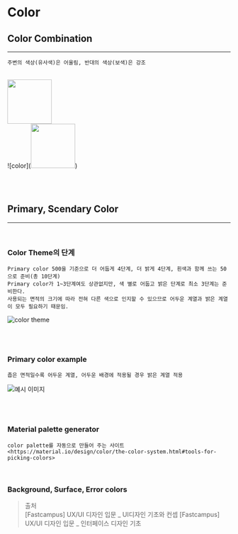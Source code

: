 # Color

## Color Combination
---
```
주변의 색상(유사색)은 어울림, 반대의 색상(보색)은 강조
```
<br>
<img src="https://github.com/ya-chae/yachae/blob/master/Study/Image/color1.png" width="100" height="100"/>

<br>
![color](<img src="https://github.com/ya-chae/yachae/blob/master/Study/Image/color1.png" width="100" height="100"/>)

<br><br>

## Primary, Scendary Color
---
<br>

### Color Theme의 단계 
```
Primary color 500을 기준으로 더 어둡게 4단계, 더 밝게 4단계, 흰색과 함께 쓰는 50으로 준비(총 10단계)
Primary color가 1~3단계여도 상관없지만, 색 별로 어둡고 밝은 단계로 최소 3단계는 준비한다.
사용되는 면적의 크기에 따라 전혀 다른 색으로 인지할 수 있으므로 어두운 계열과 밝은 계열이 모두 필요하기 때문임.
```
![color theme](https://github.com/ya-chae/yachae/blob/master/Study/Image/primary%20color%20theme.png)

<br><br>

### Primary color example 
```
좁은 면적일수록 어두운 계열, 어두운 배경에 적용될 경우 밝은 계열 적용
```
![예시 이미지](https://github.com/ya-chae/yachae/blob/master/Study/Image/primary%20color%20example.png)

<br><br>

### Material palette generator 
```
color palette를 자동으로 만들어 주는 사이트
<https://material.io/design/color/the-color-system.html#tools-for-picking-colors>
```
<br>

### Background, Surface, Error colors 


> 출처 <br> 
> [Fastcampus] UX/UI 디자인 입문 _ UI디자인 기초와 컨셉
> [Fastcampus] UX/UI 디자인 입문 _ 인터페이스 디자인 기초
